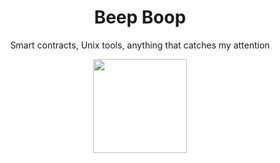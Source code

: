 <h1 align="center">
Beep Boop
</h1>
<p align="center">
Smart contracts, Unix tools, anything that catches my attention
</p>
<p align= "center">
  <img height= "150" src="https://github-readme-stats.vercel.app/api/top-langs/?username=abrandec&theme=react&layout=compact" />
</p>
